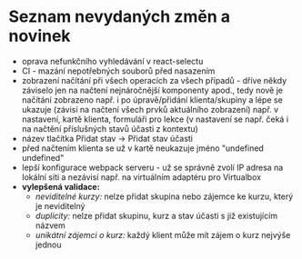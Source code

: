 # Seznam nevydaných změn a novinek
* oprava nefunkčního vyhledávání v react-selectu
* CI - mazání nepotřebných souborů před nasazením
* zobrazení načítání při všech operacích za všech případů - dříve někdy záviselo jen na načtení nejnáročnější komponenty 
 apod., tedy nově je načítání  zobrazeno např. i po úpravě/přidání klienta/skupiny a
 lépe se ukazuje (závisí na načtení všech prvků aktuálního zobrazení) např. v nastavení,
 kartě klienta, formuláři pro lekce (v nastavení se např. čeká i na načtění příslušných stavů účasti z kontextu)
* název tlačítka Přidat stav -> Přidat stav účasti
* před načtením klienta se už v kartě neukazuje jméno "undefined undefined"
* lepší konfigurace webpack serveru - už se správně zvolí IP adresa na lokální síti a nezávisí např. na virtuálním adaptéru pro Virtualbox
* **vylepšená validace:**
    * *neviditelné kurzy:* nelze přidat skupina nebo zájemce ke kurzu, který je neviditelný
    * *duplicity:* nelze přidat skupinu, kurz a stav účasti s již existujícím názvem
    * *unikátní zájemci o kurz:* každý klient může mít zájem o kurz nejvýše jednou
